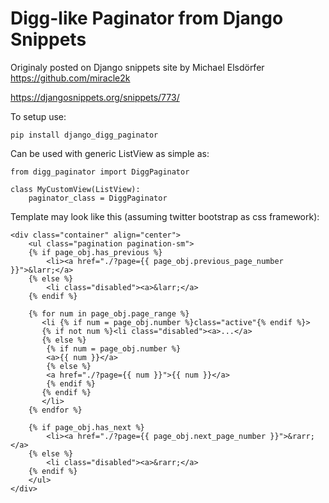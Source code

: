 Digg-like Paginator from Django Snippets
=====================


Originaly posted on Django snippets site by Michael Elsdörfer https://github.com/miracle2k

https://djangosnippets.org/snippets/773/

To setup use:

```
pip install django_digg_paginator
```

Can be used with generic ListView as simple as:

```
from digg_paginator import DiggPaginator

class MyCustomView(ListView):
    paginator_class = DiggPaginator
```

Template may look like this (assuming twitter bootstrap as css framework):

```
<div class="container" align="center">
    <ul class="pagination pagination-sm">
    {% if page_obj.has_previous %}
        <li><a href="./?page={{ page_obj.previous_page_number }}">&larr;</a>
    {% else %}
        <li class="disabled"><a>&larr;</a>
    {% endif %}

    {% for num in page_obj.page_range %}
       <li {% if num = page_obj.number %}class="active"{% endif %}>
       {% if not num %}<li class="disabled"><a>...</a>
       {% else %}
        {% if num = page_obj.number %}
        <a>{{ num }}</a>
        {% else %}
        <a href="./?page={{ num }}">{{ num }}</a>
        {% endif %}
       {% endif %}
       </li>
    {% endfor %}

    {% if page_obj.has_next %}
        <li><a href="./?page={{ page_obj.next_page_number }}">&rarr;</a>
    {% else %}
        <li class="disabled"><a>&rarr;</a>
    {% endif %}
    </ul>
</div>

```
